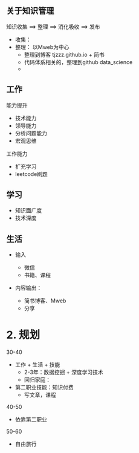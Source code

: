 ## 关于知识管理


知识收集 ==>   整理   ==>  消化吸收 ==> 发布


* 收集：
* 整理： 以Mweb为中心
    * 整理到博客 tjzzz.github.io  + 简书
    * 代码体系相关的，整理到github  data_science
    * 


## 工作

能力提升

* 技术能力
* 领导能力
* 分析问题能力
* 宏观思维

工作能力

* 扩充学习
* leetcode刷题

## 学习

* 知识面广度
* 技术深度

## 生活
* 输入
	* 微信
	* 书籍、课程

* 内容输出：
	* 简书博客、Mweb
	* 分享


# 2. 规划

30-40

* 工作 + 生活 + 技能
	* 2-3年：数据挖掘 + 深度学习技术
	* 回归家庭：
* 第二职业技能：知识付费
	* 写文章，课程

40-50

* 依靠第二职业

50-60

* 自由旅行

